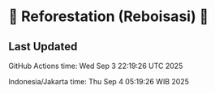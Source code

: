 
# 🌳 Reforestation (Reboisasi) 🌲

## Last Updated

GitHub Actions time: Wed Sep  3 22:19:26 UTC 2025

Indonesia/Jakarta time: Thu Sep  4 05:19:26 WIB 2025
